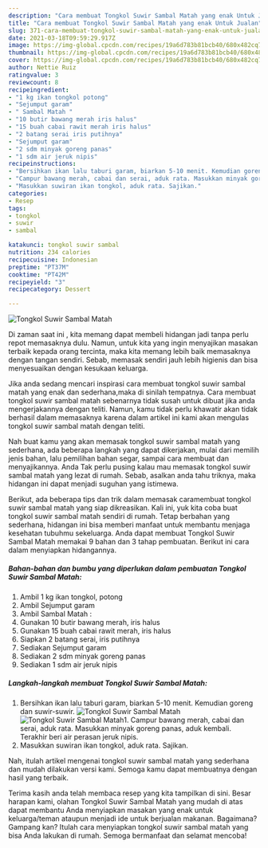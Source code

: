 ```yaml
---
description: "Cara membuat Tongkol Suwir Sambal Matah yang enak Untuk Jualan"
title: "Cara membuat Tongkol Suwir Sambal Matah yang enak Untuk Jualan"
slug: 371-cara-membuat-tongkol-suwir-sambal-matah-yang-enak-untuk-jualan
date: 2021-03-18T09:59:29.917Z
image: https://img-global.cpcdn.com/recipes/19a6d783b81bcb40/680x482cq70/tongkol-suwir-sambal-matah-foto-resep-utama.jpg
thumbnail: https://img-global.cpcdn.com/recipes/19a6d783b81bcb40/680x482cq70/tongkol-suwir-sambal-matah-foto-resep-utama.jpg
cover: https://img-global.cpcdn.com/recipes/19a6d783b81bcb40/680x482cq70/tongkol-suwir-sambal-matah-foto-resep-utama.jpg
author: Nettie Ruiz
ratingvalue: 3
reviewcount: 8
recipeingredient:
- "1 kg ikan tongkol potong"
- "Sejumput garam"
- " Sambal Matah "
- "10 butir bawang merah iris halus"
- "15 buah cabai rawit merah iris halus"
- "2 batang serai iris putihnya"
- "Sejumput garam"
- "2 sdm minyak goreng panas"
- "1 sdm air jeruk nipis"
recipeinstructions:
- "Bersihkan ikan lalu taburi garam, biarkan 5-10 menit. Kemudian goreng dan suwir-suwir."
- "Campur bawang merah, cabai dan serai, aduk rata. Masukkan minyak goreng panas, aduk kembali. Terakhir beri air perasan jeruk nipis."
- "Masukkan suwiran ikan tongkol, aduk rata. Sajikan."
categories:
- Resep
tags:
- tongkol
- suwir
- sambal

katakunci: tongkol suwir sambal 
nutrition: 234 calories
recipecuisine: Indonesian
preptime: "PT37M"
cooktime: "PT42M"
recipeyield: "3"
recipecategory: Dessert

---
```



![Tongkol Suwir Sambal Matah](https://img-global.cpcdn.com/recipes/19a6d783b81bcb40/680x482cq70/tongkol-suwir-sambal-matah-foto-resep-utama.jpg)

Di zaman  saat ini , kita memang dapat membeli hidangan jadi tanpa perlu repot memasaknya dulu. Namun, untuk kita yang ingin menyajikan masakan terbaik kepada orang tercinta, maka kita memang lebih baik memasaknya dengan tangan sendiri. Sebab, memasak sendiri jauh lebih higienis dan bisa menyesuaikan dengan kesukaan keluarga.

Jika anda sedang mencari inspirasi cara membuat tongkol suwir sambal matah yang enak dan sederhana,maka di sinilah tempatnya. Cara membuat tongkol suwir sambal matah  sebenarnya tidak susah untuk dibuat jika anda mengerjakannya dengan teliti. Namun, kamu tidak perlu khawatir akan tidak berhasil dalam memasaknya 
karena dalam artikel ini kami akan mengulas tongkol suwir sambal matah dengan teliti.  



Nah buat kamu yang akan memasak tongkol suwir sambal matah yang sederhana, ada beberapa langkah yang dapat dikerjakan, mulai dari memilih jenis bahan, lalu pemilihan bahan segar, sampai cara membuat dan menyajikannya. Anda Tak perlu pusing kalau mau memasak tongkol suwir sambal matah yang lezat di rumah. Sebab, asalkan anda  tahu triknya, maka hidangan ini dapat menjadi suguhan yang istimewa.

Berikut, ada beberapa tips dan trik dalam memasak caramembuat tongkol suwir sambal matah yang siap dikreasikan. Kali ini, yuk kita coba buat tongkol suwir sambal matah sendiri di rumah. Tetap berbahan yang sederhana, hidangan ini bisa memberi manfaat untuk membantu menjaga kesehatan tubuhmu sekeluarga. Anda dapat membuat Tongkol Suwir Sambal Matah memakai 9 bahan dan 3 tahap pembuatan. Berikut ini cara dalam menyiapkan hidangannya.

<!--inarticleads1-->

##### Bahan-bahan dan bumbu yang diperlukan dalam pembuatan Tongkol Suwir Sambal Matah:

1. Ambil 1 kg ikan tongkol, potong
1. Ambil Sejumput garam
1. Ambil  Sambal Matah :
1. Gunakan 10 butir bawang merah, iris halus
1. Gunakan 15 buah cabai rawit merah, iris halus
1. Siapkan 2 batang serai, iris putihnya
1. Sediakan Sejumput garam
1. Sediakan 2 sdm minyak goreng panas
1. Sediakan 1 sdm air jeruk nipis




<!--inarticleads2-->

##### Langkah-langkah membuat Tongkol Suwir Sambal Matah:

1. Bersihkan ikan lalu taburi garam, biarkan 5-10 menit. Kemudian goreng dan suwir-suwir.
<img src="https://img-global.cpcdn.com/steps/cc966d1ca396beb5/160x128cq70/tongkol-suwir-sambal-matah-langkah-memasak-1-foto.jpg" alt="Tongkol Suwir Sambal Matah"><img src="https://img-global.cpcdn.com/steps/88ac8fca1294a0b2/160x128cq70/tongkol-suwir-sambal-matah-langkah-memasak-1-foto.jpg" alt="Tongkol Suwir Sambal Matah">1. Campur bawang merah, cabai dan serai, aduk rata. Masukkan minyak goreng panas, aduk kembali. Terakhir beri air perasan jeruk nipis.
1. Masukkan suwiran ikan tongkol, aduk rata. Sajikan.




Nah, itulah artikel mengenai  tongkol suwir sambal matah  yang sederhana dan mudah dilakukan versi kami. Semoga kamu dapat membuatnya dengan hasil yang terbaik. 

Terima kasih anda telah membaca resep yang kita tampilkan di sini. Besar harapan kami, olahan  Tongkol Suwir Sambal Matah yang mudah di atas dapat membantu Anda menyiapkan masakan yang enak untuk keluarga/teman ataupun menjadi ide untuk berjualan makanan. Bagaimana? Gampang kan? Itulah cara menyiapkan tongkol suwir sambal matah yang bisa Anda lakukan di rumah. Semoga bermanfaat dan selamat mencoba!

